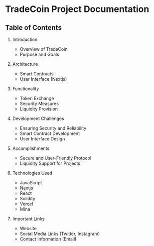 # TradeCoin Project Documentation

## Table of Contents

1. Introduction

   - Overview of TradeCoin
   - Purpose and Goals

2. Architecture

   - Smart Contracts
   - User Interface (Nextjs)

3. Functionality

   - Token Exchange
   - Security Measures
   - Liquidity Provision

4. Development Challenges

   - Ensuring Security and Reliability
   - Smart Contract Development
   - User Interface Design

5. Accomplishments

   - Secure and User-Friendly Protocol
   - Liquidity Support for Projects

6. Technologies Used

   - JavaScript
   - Nextjs
   - React
   - Solidity
   - Vercel
   - Mina

7. Important Links
   - Website
   - Social Media Links (Twitter, Instagram)
   - Contact Information (Email)
